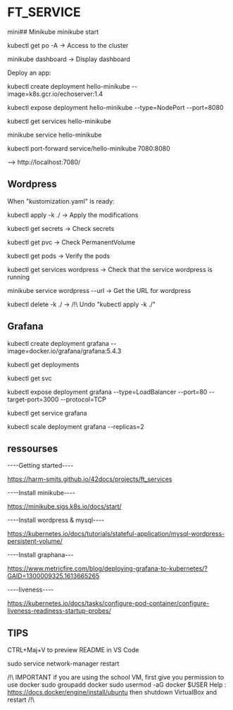 # FT_SERVICE

mini## Minikube
minikube start

kubectl get po -A -> Access to the cluster

minikube dashboard -> Display dashboard

Deploy an app:

kubectl create deployment hello-minikube --image=k8s.gcr.io/echoserver:1.4

kubectl expose deployment hello-minikube --type=NodePort --port=8080

kubectl get services hello-minikube

minikube service hello-minikube

kubectl port-forward service/hello-minikube 7080:8080

--> http://localhost:7080/

## Wordpress
When "kustomization.yaml" is ready:

kubectl apply -k ./ -> Apply the modifications

kubectl get secrets -> Check secrets

kubectl get pvc -> Check PermanentVolume

kubectl get pods -> Verify the pods

kubectl get services wordpress -> Check that the service wordpress is running

minikube service wordpress --url -> Get the URL for wordpress

kubectl delete -k ./ -> /!\ Undo "kubectl apply -k ./"

## Grafana
kubectl create deployment grafana --image=docker.io/grafana/grafana:5.4.3

kubectl get deployments

kubectl get svc

kubectl expose deployment grafana --type=LoadBalancer --port=80 --target-port=3000 --protocol=TCP

kubectl get service grafana

kubectl scale deployment grafana --replicas=2

## ressourses
----Getting started----

https://harm-smits.github.io/42docs/projects/ft_services

----Install minikube----

https://minikube.sigs.k8s.io/docs/start/

----Install wordpress & mysql----

https://kubernetes.io/docs/tutorials/stateful-application/mysql-wordpress-persistent-volume/

----Install graphana---

https://www.metricfire.com/blog/deploying-grafana-to-kubernetes/?GAID=1300009325.1613665265

----liveness----

https://kubernetes.io/docs/tasks/configure-pod-container/configure-liveness-readiness-startup-probes/

## TIPS
CTRL+Maj+V to preview README in VS Code

sudo service network-manager restart

/!\ IMPORTANT if you are using the school VM, first give you permission to use docker
sudo groupadd docker
sudo usermod -aG docker $USER
Help : https://docs.docker/engine/install/ubuntu
then shutdown VirtualBox and restart /!\
